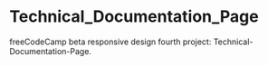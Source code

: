 # Technical_Documentation_Page
freeCodeCamp beta responsive design fourth project: Technical-Documentation-Page.
